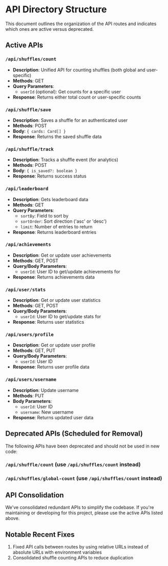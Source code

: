 # API Directory Structure

This document outlines the organization of the API routes and indicates which ones are active versus deprecated.

## Active APIs

### `/api/shuffles/count`

- **Description**: Unified API for counting shuffles (both global and user-specific)
- **Methods**: GET
- **Query Parameters**:
  - `userId` (optional): Get counts for a specific user
- **Response**: Returns either total count or user-specific counts

### `/api/shuffle/save`

- **Description**: Saves a shuffle for an authenticated user
- **Methods**: POST
- **Body**: `{ cards: Card[] }`
- **Response**: Returns the saved shuffle data

### `/api/shuffle/track`

- **Description**: Tracks a shuffle event (for analytics)
- **Methods**: POST
- **Body**: `{ is_saved?: boolean }`
- **Response**: Returns success status

### `/api/leaderboard`

- **Description**: Gets leaderboard data
- **Methods**: GET
- **Query Parameters**:
  - `sortBy`: Field to sort by
  - `sortOrder`: Sort direction ('asc' or 'desc')
  - `limit`: Number of entries to return
- **Response**: Returns leaderboard entries

### `/api/achievements`

- **Description**: Get or update user achievements
- **Methods**: GET, POST
- **Query/Body Parameters**:
  - `userId`: User ID to get/update achievements for
- **Response**: Returns achievements data

### `/api/user/stats`

- **Description**: Get or update user statistics
- **Methods**: GET, POST
- **Query/Body Parameters**:
  - `userId`: User ID to get/update stats for
- **Response**: Returns user statistics

### `/api/users/profile`

- **Description**: Get or update user profile
- **Methods**: GET, PUT
- **Query/Body Parameters**:
  - `userId`: User ID
- **Response**: Returns user profile data

### `/api/users/username`

- **Description**: Update username
- **Methods**: PUT
- **Body Parameters**:
  - `userId`: User ID
  - `username`: New username
- **Response**: Returns updated user data

## Deprecated APIs (Scheduled for Removal)

The following APIs have been deprecated and should not be used in new code:

### `/api/shuffle/count` (use `/api/shuffles/count` instead)

### `/api/shuffles/global-count` (use `/api/shuffles/count` instead)

## API Consolidation

We've consolidated redundant APIs to simplify the codebase. If you're maintaining or developing for this project, please use the active APIs listed above.

## Notable Recent Fixes

1. Fixed API calls between routes by using relative URLs instead of absolute URLs with environment variables
2. Consolidated shuffle counting APIs to reduce duplication
